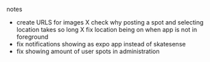 notes

- create URLS for images
X check why posting a spot and selecting location takes so long
X fix location being on when app is not in foreground
- fix notifications showing as expo app instead of skatesense
- fix showing amount of user spots in administration
